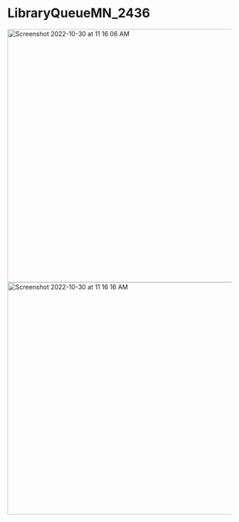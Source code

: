 # LibraryQueueMN_2436

<img width="568" alt="Screenshot 2022-10-30 at 11 16 06 AM" src="https://user-images.githubusercontent.com/98675293/198889459-1042ecf8-839e-4c0f-9747-3bb583eeae5a.png">
<img width="521" alt="Screenshot 2022-10-30 at 11 16 16 AM" src="https://user-images.githubusercontent.com/98675293/198889463-e8c05fcf-437b-4f0c-a5b9-de12ac4d5207.png">

